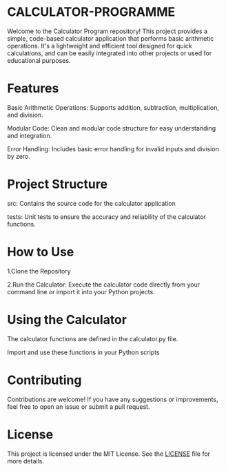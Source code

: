 # CALCULATOR-PROGRAMME
 Welcome to the Calculator Program repository! This project provides a simple, code-based calculator application that performs basic arithmetic operations. It's a lightweight and efficient tool designed for quick calculations, and can be easily integrated into other projects or used for educational purposes.

# Features
Basic Arithmetic Operations: Supports addition, subtraction, multiplication, and division.

Modular Code: Clean and modular code structure for easy understanding and integration.

Error Handling: Includes basic error handling for invalid inputs and division by zero.

# Project Structure
src: Contains the source code for the calculator application

tests: Unit tests to ensure the accuracy and reliability of the calculator functions.

# How to Use

1.Clone the Repository

2.Run the Calculator:
Execute the calculator code directly from your command line or import it into your Python projects.

# Using the Calculator
The calculator functions are defined in the calculator.py file.

Import and use these functions in your Python scripts

# Contributing
Contributions are welcome! If you have any suggestions or improvements, feel free to open an issue or submit a pull request. 

# License
This project is licensed under the MIT License. See the [LICENSE](https://github.com/MEHRAN-DEV-AI/CALCULATOR-PROGRAMME/blob/main/LICENSE) file for more details.
